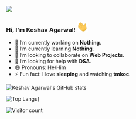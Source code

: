 <img src="https://miro.medium.com/max/1360/1*IRGHmiGsa16stedQvIaZfw.gif">

### Hi, I'm Keshav Agarwal! <img src="https://github.com/ABSphreak/ABSphreak/blob/master/gifs/Hi.gif" width="30px">


- 🔭 I’m currently working on **Nothing**.
- 🌱 I’m currently learning **Nothing**.
- 👯 I’m looking to collaborate on **Web Projects**.
- 🤔 I’m looking for help with **DSA**.
- 😄 Pronouns: He/Him
- ⚡ Fun fact: I love **sleeping** and watching **tmkoc**.

![Keshav Agarwal's GitHub stats](https://github-readme-stats.vercel.app/api?username=The-Keshav-Agarwal&count_private=true&show_icons=true&theme=radical)

![Top Langs](https://github-readme-stats.vercel.app/api/top-langs/?username=The-Keshav-Agarwal&layout=compact&count_private=true&langs_count=5&theme=radical)]


![Visitor count](https://visitor-badge.laobi.icu/badge?page_id=The-Keshav-Agarwal.The-Keshav-Agarwal)
